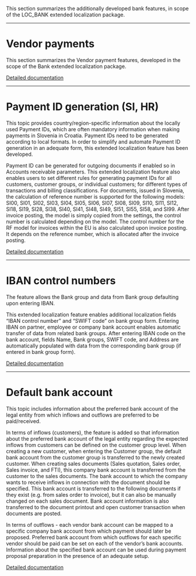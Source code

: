 This section summarizes the additionally developed bank features, in scope of the LOC_BANK extended localization package.

----

# Vendor payments

This section summarizes the Vendor payment features, developed in the scope of the Bank extended localization package.

[Detailed documentation](/Help/Extended-Localization/Bank-package-features/Vendor-payments)

----

# Payment ID generation (SI, HR)

This topic provides country/region-specific information about the locally used Payment IDs, which are often mandatory information when making payments in Slovenia in Croatia. Payment IDs need to be generated according to local formats. In order to simplify and automate Payment ID generation in an adequate form, this extended localization feature has been developed.

Payment ID can be generated for outgoing documents if enabled so in Accounts receivable parameters. This extended localization feature also enables users to set different rules for generating payment IDs for all customers, customer groups, or individual customers; for different types of transactions and billing classifications. For documents, issued in Slovenia, the calculation of reference number is supported for the following models: SI00, SI01, SI02, SI03, SI04, SI05, SI06, SI07, SI08, SI09, SI10, SI11, SI12, SI18, SI19, SI28, SI38, SI40, SI41, SI48, SI49, SI51, SI55, SI58, and SI99. After invoice posting, the model is simply copied from the settings, the control number is calculated depending on the model. The control number for the RF model for invoices within the EU is also calculated upon invoice posting. It depends on the reference number, which is allocated after the invoice posting.

[Detailed documentation](/Help/Extended-Localization/Bank-package-features/Payment-ID-generation-\(SI,-HR\))

----

# IBAN control numbers

The feature allows the Bank group and data from Bank group defaulting upon entering IBAN.

This extended localization feature enables additional localization fields “IBAN control number” and “SWIFT code” on bank group form. Entering IBAN on partner, employee or company bank account enables automatic transfer of data from related bank groups. After entering IBAN code on the bank account, fields Name, Bank groups, SWIFT code, and Address are automatically populated with data from the corresponding bank group (if entered in bank group form).

[Detailed documentation](/Help/Extended-Localization/Bank-package-features/IBAN-control-numbers)

----

# Default bank account

This topic includes information about the preferred bank account of the legal entity from which inflows and outflows are preferred to be paid/received.

In terms of inflows (customers), the feature is added so that information about the preferred bank account of the legal entity regarding the expected inflows from customers can be defined on the customer group level. When creating a new customer, when entering the Customer group, the default bank account from the customer group is transferred to the newly created customer. When creating sales documents (Sales quotation, Sales order, Sales invoice, and FTI), this company bank account is transferred from the customer to the sales documents. The bank account to which the company wants to receive inflows in connection with the document should be specified. This bank account is transferred to the following documents if they exist (e.g. from sales order to invoice), but it can also be manually changed on each sales document. Bank account information is also transferred to the document printout and open customer transaction when documents are posted.

In terms of outflows - each vendor bank account can be mapped to a specific company bank account from which payment should later be proposed. Preferred bank account from which outflows for each specific vendor should be paid can be set on each of the vendor’s bank accounts. Information about the specified bank account can be used during payment proposal preparation in the presence of an adequate setup.

[Detailed documentation](/Help/Extended-Localization/Bank-package-features/Default-bank-account)

